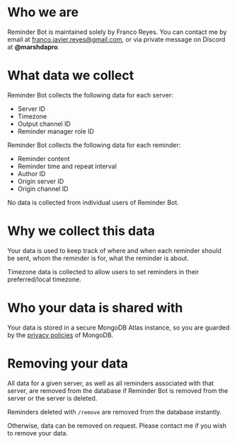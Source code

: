 # Who we are
Reminder Bot is maintained solely by Franco Reyes. You can contact me by email at [franco.javier.reyes@gmail.com](mailto:franco.javier.reyes@gmail.com), or via private message on Discord at **@marshdapro**.

# What data we collect
Reminder Bot collects the following data for each server:
- Server ID
- Timezone
- Output channel ID
- Reminder manager role ID

Reminder Bot collects the following data for each reminder:
- Reminder content
- Reminder time and repeat interval
- Author ID
- Origin server ID
- Origin channel ID

No data is collected from individual users of Reminder Bot.

# Why we collect this data
Your data is used to keep track of where and when each reminder should be sent, whom the reminder is for, what the reminder is about.

Timezone data is collected to allow users to set reminders in their preferred/local timezone.

# Who your data is shared with
Your data is stored in a secure MongoDB Atlas instance, so you are guarded by the [privacy policies](https://www.mongodb.com/legal/privacy) of MongoDB.

# Removing your data
All data for a given server, as well as all reminders associated with that server, are removed from the database if Reminder Bot is removed from the server or the server is deleted.

Reminders deleted with `/remove` are removed from the database instantly.

Otherwise, data can be removed on request. Please contact me if you wish to remove your data.
